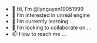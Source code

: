 - 👋 Hi, I’m @lynguyen19051999
- 👀 I’m interested in unreal engine
- 🌱 I’m currently learning ...
- 💞️ I’m looking to collaborate on ...
- 📫 How to reach me ...

<!---
lynguyen19051999/lynguyen19051999 is a ✨ special ✨ repository because its `README.md` (this file) appears on your GitHub profile.
You can click the Preview link to take a look at your changes.
--->
